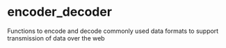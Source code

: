 # encoder_decoder
Functions to encode and decode commonly used data formats to support transmission of data over the web
